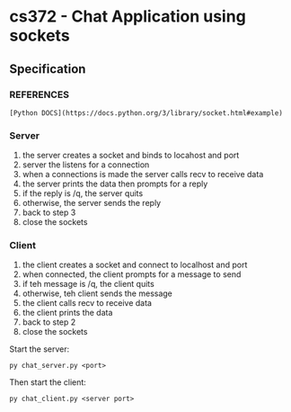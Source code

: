 # cs372 - Chat Application using sockets

## Specification 
### REFERENCES
    [Python DOCS](https://docs.python.org/3/library/socket.html#example)

### Server
1. the server creates a socket and binds to locahost and port 
2. server the listens for a connection
3. when a connections is made the server calls recv to receive data
4. the server prints the data then prompts for a reply
5. if the reply is /q, the server quits
6. otherwise, the server sends the reply
7. back to step 3
8. close the sockets 

### Client
1. the client creates a socket and connect to localhost and port 
2. when connected, the client prompts for a message to send 
3. if teh message is /q, the client quits
4. otherwise, teh client sends the message
5. the client calls recv to receive data
6. the client prints the data
7. back to step 2
8. close the sockets

Start the server:
  ```
  py chat_server.py <port> 
  ```
Then start the client:
  ```
  py chat_client.py <server port> 
  ```
